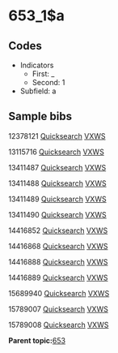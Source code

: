 # 653\_1$a

## Codes

-   Indicators
    -   First: \_
    -   Second: 1
-   Subfield: a

## Sample bibs

12378121 [Quicksearch](https://search.library.yale.edu/catalog/12378121) [VXWS](http://prodorbis.library.yale.edu:7014/vxws/GetHoldingsService?bibId=12378121)

13115716 [Quicksearch](https://search.library.yale.edu/catalog/13115716) [VXWS](http://prodorbis.library.yale.edu:7014/vxws/GetHoldingsService?bibId=13115716)

13411487 [Quicksearch](https://search.library.yale.edu/catalog/13411487) [VXWS](http://prodorbis.library.yale.edu:7014/vxws/GetHoldingsService?bibId=13411487)

13411488 [Quicksearch](https://search.library.yale.edu/catalog/13411488) [VXWS](http://prodorbis.library.yale.edu:7014/vxws/GetHoldingsService?bibId=13411488)

13411489 [Quicksearch](https://search.library.yale.edu/catalog/13411489) [VXWS](http://prodorbis.library.yale.edu:7014/vxws/GetHoldingsService?bibId=13411489)

13411490 [Quicksearch](https://search.library.yale.edu/catalog/13411490) [VXWS](http://prodorbis.library.yale.edu:7014/vxws/GetHoldingsService?bibId=13411490)

14416852 [Quicksearch](https://search.library.yale.edu/catalog/14416852) [VXWS](http://prodorbis.library.yale.edu:7014/vxws/GetHoldingsService?bibId=14416852)

14416868 [Quicksearch](https://search.library.yale.edu/catalog/14416868) [VXWS](http://prodorbis.library.yale.edu:7014/vxws/GetHoldingsService?bibId=14416868)

14416888 [Quicksearch](https://search.library.yale.edu/catalog/14416888) [VXWS](http://prodorbis.library.yale.edu:7014/vxws/GetHoldingsService?bibId=14416888)

14416889 [Quicksearch](https://search.library.yale.edu/catalog/14416889) [VXWS](http://prodorbis.library.yale.edu:7014/vxws/GetHoldingsService?bibId=14416889)

15689940 [Quicksearch](https://search.library.yale.edu/catalog/15689940) [VXWS](http://prodorbis.library.yale.edu:7014/vxws/GetHoldingsService?bibId=15689940)

15789007 [Quicksearch](https://search.library.yale.edu/catalog/15789007) [VXWS](http://prodorbis.library.yale.edu:7014/vxws/GetHoldingsService?bibId=15789007)

15789008 [Quicksearch](https://search.library.yale.edu/catalog/15789008) [VXWS](http://prodorbis.library.yale.edu:7014/vxws/GetHoldingsService?bibId=15789008)

**Parent topic:**[653](../../tags/653/653.md)

